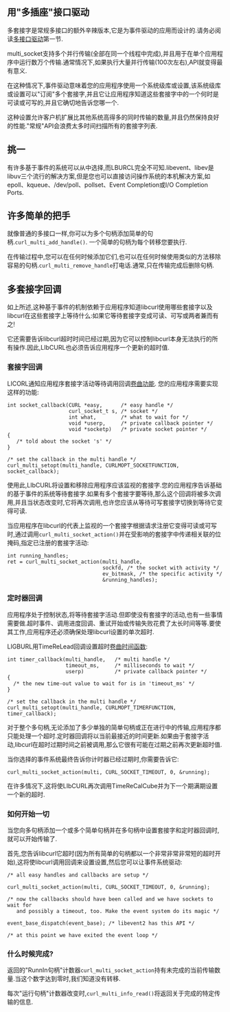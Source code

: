 
## 用"多插座"接口驱动

多套接字是常规多接口的额外辛辣版本,它是为事件驱动的应用而设计的.请务必阅读[多接口驱动](libcurl-drive-multi.md)第一节.

multi_socket支持多个并行传输(全部在同一个线程中完成),并且用于在单个应用程序中运行数万个传输.通常情况下,如果执行大量并行传输(100次左右),API就变得最有意义.

在这种情况下,事件驱动意味着您的应用程序使用一个系统级库或设置,该系统级库或设置可以"订阅"多个套接字,并且它让应用程序知道这些套接字中的一个何时是可读或可写的,并且它确切地告诉您哪一个.

这种设置允许客户机扩展比其他系统高得多的同时传输的数量,并且仍然保持良好的性能."常规"API会浪费太多时间扫描所有的套接字列表.

## 挑一

有许多基于事件的系统可以从中选择,而LBURCL完全不可知.libevent、libev是libuv三个流行的解决方案,但是您也可以直接访问操作系统的本机解决方案,如epoll、kqueue、/dev/poll、pollset、Event Completion或I/O Completion Ports.

## 许多简单的把手

就像普通的多接口一样,你可以为多个句柄添加简单的句柄.`curl_multi_add_handle()`. 一个简单的句柄为每个转移您要执行.

在传输过程中,您可以在任何时候添加它们,也可以在任何时候使用类似的方法移除容易的句柄.`curl_multi_remove_handle`打电话.通常,只在传输完成后删除句柄.

## 多套接字回调

如上所述,这种基于事件的机制依赖于应用程序知道libcurl使用哪些套接字以及libcurl在这些套接字上等待什么:如果它等待套接字变成可读、可写或两者兼而有之!

它还需要告诉libcurl超时时间已经过期,因为它可以控制libcurl本身无法执行的所有操作.因此,LIbCURL也必须告诉应用程序一个更新的超时值.

### 套接字回调

LICORL通知应用程序套接字活动等待调用回调[卷曲功能](https://curl.haxx.se/libcurl/c/CURLMOPT_SOCKETFUNCTION.html). 您的应用程序需要实现这样的功能:

```
int socket_callback(CURL *easy,      /* easy handle */
                    curl_socket_t s, /* socket */
                    int what,        /* what to wait for */
                    void *userp,     /* private callback pointer */
                    void *socketp)   /* private socket pointer */
{
   /* told about the socket 's' */
}

/* set the callback in the multi handle */
curl_multi_setopt(multi_handle, CURLMOPT_SOCKETFUNCTION, socket_callback);
```

使用此,LIbCURL将设置和移除应用程序应该监视的套接字.您的应用程序告诉基础的基于事件的系统等待套接字.如果有多个套接字要等待,那么这个回调将被多次调用,并且当状态改变时,它将再次调用,也许您应该从等待可写套接字切换到等待它变得可读.

当应用程序在libcurl的代表上监视的一个套接字根据请求注册它变得可读或可写时,通过调用`curl_multi_socket_action()`并在受影响的套接字中传递相关联的位掩码,指定已注册的套接字活动:

```
int running_handles;
ret = curl_multi_socket_action(multi_handle,
                               sockfd, /* the socket with activity */
                               ev_bitmask, /* the specific activity */
                               &running_handles);
```

### 定时器回调

应用程序处于控制状态,将等待套接字活动.但即使没有套接字的活动,也有一些事情需要做.超时事件、调用进度回调、重试开始或传输失败花费了太长时间等等.要使其工作,应用程序还必须确保处理libcurl设置的单次超时.

LIGBURL用TimeReLead回调设置超时[卷曲时间函数](https://curl.haxx.se/libcurl/c/CURLMOPT_TIMERFUNCTION.html):

```
int timer_callback(multi_handle,   /* multi handle */
                   timeout_ms,     /* milliseconds to wait */
                   userp)          /* private callback pointer */
{
  /* the new time-out value to wait for is in 'timeout_ms' */
}

/* set the callback in the multi handle */
curl_multi_setopt(multi_handle, CURLMOPT_TIMERFUNCTION, timer_callback);
```

对于整个多句柄,无论添加了多少单独的简单句柄或正在进行中的传输,应用程序都只能处理一个超时.定时器回调将以当前最接近的时间更新.如果由于套接字活动,libcurl在超时过期时间之前被调用,那么它很有可能在过期之前再次更新超时值.

当你选择的事件系统最终告诉你计时器已经过期时,你需要告诉它:

```
curl_multi_socket_action(multi, CURL_SOCKET_TIMEOUT, 0, &running);
```

在许多情况下,这将使LIbCURL再次调用TimeReCalCube并为下一个期满期设置一个新的超时.

### 如何开始一切

当您向多句柄添加一个或多个简单句柄并在多句柄中设置套接字和定时器回调时,就可以开始传输了.

首先,您告诉libcurl它超时(因为所有简单的句柄都以一个非常非常非常短的超时开始),这将使libcurl调用回调来设置设置,然后您可以让事件系统驱动:

```
/* all easy handles and callbacks are setup */

curl_multi_socket_action(multi, CURL_SOCKET_TIMEOUT, 0, &running);

/* now the callbacks should have been called and we have sockets to wait for
   and possibly a timeout, too. Make the event system do its magic */

event_base_dispatch(event_base); /* libevent2 has this API */

/* at this point we have exited the event loop */
```

### 什么时候完成?

返回的"RunnIn句柄"计数器`curl_multi_socket_action`持有未完成的当前传输数量.当这个数字达到零时,我们知道没有转移.

每次"运行句柄"计数器改变时,`curl_multi_info_read()`将返回关于完成的特定传输的信息.
